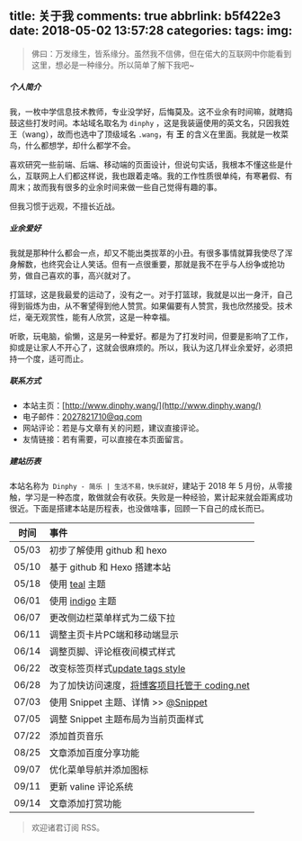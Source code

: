 title: 关于我
comments: true
abbrlink: b5f422e3
date: 2018-05-02 13:57:28
categories:
tags:
img:
---
> 佛曰：万发缘生，皆系缘分。虽然我不信佛，但在偌大的互联网中你能看到这里，想必是一种缘分。所以简单了解下我吧~

##### 个人简介

我，一枚中学信息技术教师，专业没学好，后悔莫及。这不业余有时间嘛，就瞎捣鼓这些打发时间。本站域名取名为 `dinphy` ，这是我装逼使用的英文名，只因我姓王（wang），故而也选中了顶级域名 `.wang`，有 **王** 的含义在里面。我就是一枚菜鸟，什么都想学，却什么都学不会。

喜欢研究一些前端、后端、移动端的页面设计，但说句实话，我根本不懂这些是什么，互联网上人们都这样说，我也跟着走咯。我的工作性质很单纯，有寒暑假、有周末；故而我有很多的业余时间来做一些自己觉得有趣的事。

但我习惯于远观，不擅长近战。

##### 业余爱好

我就是那种什么都会一点，却又不能出类拔萃的小丑。有很多事情就算我使尽了浑身解数，也终究会让人笑话。但有一点很重要，那就是我不在乎与人纷争或抢功劳，做自己喜欢的事，高兴就对了。

打篮球，这是我最爱的运动了，没有之一。对于打篮球，我就是以出一身汗，自己得到锻炼为由，从不奢望得到他人赞赏。如果偏要有人赞赏，我也欣然接受。技术烂，毫无观赏性，能有人欣赏，这是一种幸福。

听歌，玩电脑，偷懒，这是另一种爱好。都是为了打发时间，但要是影响了工作，抑或是让家人不开心了，这就会很麻烦的。所以，我认为这几样业余爱好，必须把持一个度，适可而止。

##### 联系方式

 - 本站主页：[http://www.dinphy.wang/](http://www.dinphy.wang/)
 - 电子邮件：2027821710@qq.com
 - 网站评论：若是与文章有关的问题，建议直接评论。
 - 友情链接：若有需要，可以直接在本页面留言。

##### 建站历表

本站名称为` Dinphy - 简乐 | 生活不易，快乐就好`，建站于 2018 年 5 月份，从零接触，学习是一种态度，敢做就会有收获。失败是一种经验，累计起来就会距离成功很近。下面是搭建本站是历程表，也没做啥事，回顾一下自己的成长而已。

| 时间 | 事件 |
|:-:|:-|
| 05/03 | 初步了解使用 github 和 hexo |
| 05/10 | 基于 github 和 Hexo 搭建本站 | 
| 05/18 | 使用 [teal](https://github.com/dinphy/hexo-theme-teal) 主题 |
| 06/01 | 使用 [indigo](https://github.com/dinphy/hexo-theme-indigo) 主题 |
| 06/07 | 更改侧边栏菜单样式为二级下拉 |
| 06/11 | 调整主页卡片PC端和移动端显示 |
| 06/14 | 调整页脚、评论框夜间模式样式 |
| 06/22 | 改变标签页样式[update tags style](https://github.com/dinphy/hexo-theme-indigo/commit/9f84a421bc6a69bd4f292e75918eb85e339ff75e) |
| 06/28 | 为了加快访问速度，[将博客项目托管于 coding.net](https://www.dinphy.wang/posts/5cd9f4a5/) |
| 07/03 | 使用 Snippet 主题、详情 >> [@Snippet](https://github.com/dinphy/hexo-theme-snippet) |
| 07/05 | 调整 Snippet 主题布局为当前页面样式 |
| 07/22 | 添加首页音乐 |
| 08/25 | 文章添加百度分享功能 |
| 09/07 | 优化菜单导航并添加图标 |
| 09/11 | 更新 valine 评论系统 |
| 09/14 | 文章添加打赏功能 |

> 欢迎诸君订阅 RSS。